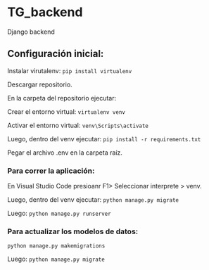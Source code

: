 # TG_backend

Django backend

## Configuración inicial:

Instalar virutalenv:
`pip install virtualenv`

Descargar repositorio.

En la carpeta del repositorio ejecutar:

Crear el entorno virtual:
`virtualenv venv`

Activar el entorno virtual:
`venv\Scripts\activate`

Luego, dentro del venv ejecutar:
`pip install -r requirements.txt`

Pegar el archivo .env en la carpeta raíz.

### Para correr la aplicación:

En Visual Studio Code presioanr F1> Seleccionar interprete > venv.

Luego, dentro del venv ejecutar:
`python manage.py migrate`

Luego:
`python manage.py runserver`


### Para actualizar los modelos de datos:
`python manage.py makemigrations`

Luego:
`python manage.py migrate`
